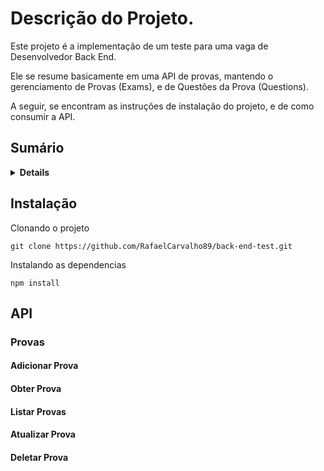 # Descrição do Projeto.

<p>Este projeto é a implementação de um teste para uma vaga de Desenvolvedor Back End.</p>

<p>Ele se resume basicamente em uma API de provas, mantendo o gerenciamento de Provas (Exams), e de Questões da Prova (Questions).</p>

<p>A seguir, se encontram as instruções de instalação do projeto, e de como consumir a API.</p>

## Sumário
<details>
<summary><strong>Details</strong></summary>

* [Instalação](#instalacao)
* [API](#api)
  * [Provas](#provas)
    * [POST - Adicionar Prova](#adicionar-prova)
    * [GET - Obter Prova](#obter-prova)
    * [GET - Listar Provas](#listar-provas)
    * [PUT - Atualizar Prova](#atualizar-prova)
    * [DELETE - Deletar Prova](#deletar-prova)

</details>

## Instalação

<p>Clonando o projeto</p>

```console
git clone https://github.com/RafaelCarvalho89/back-end-test.git
```

<p>Instalando as dependencias</p>

```console
npm install
```

## API

### Provas
<Detalhes>
</Detalhes>

#### Adicionar Prova
<Detalhes>
</Detalhes>

#### Obter Prova
<Detalhes>
</Detalhes>

#### Listar Provas
<Detalhes>
</Detalhes>

#### Atualizar Prova
<Detalhes>
</Detalhes>

#### Deletar Prova
<Detalhes>
</Detalhes>
